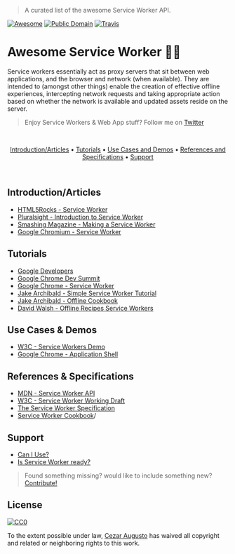 > A curated list of the awesome Service Worker API.

[![Awesome](https://cdn.rawgit.com/sindresorhus/awesome/d7305f38d29fed78fa85652e3a63e154dd8e8829/media/badge.svg)](https://github.com/sindresorhus/awesome) [![Public Domain](https://img.shields.io/badge/public-domain-lightgrey.svg)](https://creativecommons.org/publicdomain/zero/1.0/) [![Travis](https://img.shields.io/travis/cez-aug/awesome-service-workers.svg)](http://github.com/cez-aug/awesome-service-worker)

# Awesome Service Worker :man::sparkles:

Service workers essentially act as proxy servers that sit between web applications, and the browser and network (when available). They are intended to (amongst other things) enable the creation of effective offline experiences, intercepting network requests and taking appropriate action based on whether the network is available and updated assets reside on the server. 

> Enjoy Service Workers & Web App stuff? Follow me on [Twitter](http://twitter.com/cez_aug) 

<br>
<p align="center">
<a href="#introductionarticles">Introduction/Articles</a> • <a href="#tutorials">Tutorials</a> • <a href="#use-cases-demos">Use Cases and Demos</a> • <a href="#references-specifications">References and Specifications</a> • <a href="#support">Support</a> 
</p>
<br>

## Introduction/Articles 

* [HTML5Rocks - Service Worker](http://www.html5rocks.com/en/tutorials/service-worker/introduction/)
* [Pluralsight - Introduction to Service Worker](https://www.pluralsight.com/blog/software-development/introduction-to-service-worker)
* [Smashing Magazine - Making a Service Worker](https://www.smashingmagazine.com/2016/02/making-a-service-worker/)
* [Google Chromium - Service Worker](https://www.chromium.org/blink/serviceworker/getting-started)

## Tutorials

* [Google Developers](https://developers.google.com/web/fundamentals/getting-started/push-notifications/step-03)
* [Google Chrome Dev Summit](https://codelabs.developers.google.com/chrome-dev-summit)
* [Google Chrome - Service Worker](https://github.com/GoogleChrome/samples/tree/gh-pages/service-worker)
* [Jake Archibald - Simple Service Worker Tutorial](https://github.com/jakearchibald/simple-serviceworker-tutorial)
* [Jake Archibald - Offline Cookbook](https://jakearchibald.com/2014/offline-cookbook/)
* [David Walsh - Offline Recipes Service Workers](https://davidwalsh.name/offline-recipes-service-workers)

## Use Cases & Demos

* [W3C - Service Workers Demo](https://github.com/w3c-webmob/ServiceWorkersDemos)
* [Google Chrome - Application Shell](https://github.com/GoogleChrome/application-shell)

## References & Specifications

* [MDN - Service Worker API](https://developer.mozilla.org/en-US/docs/Web/API/Service_Worker_API)
* [W3C - Service Worker Working Draft](https://www.w3.org/TR/service-workers/)
* [The Service Worker Specification](https://github.com/slightlyoff/ServiceWorker)
* [Service Worker Cookbook](https://serviceworke.rs)/

## Support

* [Can I Use?](http://caniuse.com/#feat=serviceworkers)
* [Is Service Worker ready?](https://jakearchibald.github.io/isserviceworkerready/)

> Found something missing? would like to include something new? [Contribute!](CONTRIBUTING.md)

## License 
[![CC0](https://i.creativecommons.org/p/zero/1.0/88x31.png)](https://creativecommons.org/publicdomain/zero/1.0/)

To the extent possible under law, [Cezar Augusto](http://cezar.work) has waived all copyright and related or neighboring rights to this work.
